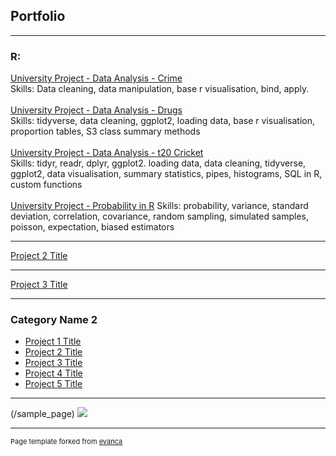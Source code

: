 ## Portfolio

---

### R: 

[University Project - Data Analysis - Crime](/pdf/Crime_Data_Analysis.pdf)
<br>
Skills: Data cleaning, data manipulation, base r visualisation, bind, apply.
<br><br>
[University Project - Data Analysis - Drugs](/pdf/drugs_data_analysis.pdf)
<br>
Skills: tidyverse, data cleaning, ggplot2, loading data, base r visualisation, proportion tables, S3 class summary methods
<br><br>
[University Project - Data Analysis - t20 Cricket ](/pdf/t20cricket.pdf)
<br>
Skills: tidyr, readr, dplyr, ggplot2. loading data, data cleaning, tidyverse, ggplot2, data visualisation, summary statistics, pipes, histograms, SQL in R, custom functions<br><br>
[University Project - Probability in R](/pdf/probability.pdf)
Skills: probability, variance, standard deviation, correlation, covariance, random sampling, simulated samples, poisson, expectation, biased estimators


---
[Project 2 Title](/pdf/sample_presentation.pdf)


---
[Project 3 Title](http://example.com/)


---

### Category Name 2

- [Project 1 Title](http://example.com/)
- [Project 2 Title](http://example.com/)
- [Project 3 Title](http://example.com/)
- [Project 4 Title](http://example.com/)
- [Project 5 Title](http://example.com/)

---
(/sample_page)
<img src="images/dummy_thumbnail.jpg?raw=true"/>


---
<p style="font-size:11px">Page template forked from <a href="https://github.com/evanca/quick-portfolio">evanca</a></p>
<!-- Remove above link if you don't want to attibute -->
